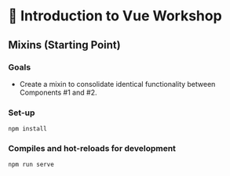 # 💪 Introduction to Vue Workshop

## Mixins (Starting Point)

### Goals

* Create a mixin to consolidate identical functionality between Components #1 and #2.

### Set-up

```
npm install
```

### Compiles and hot-reloads for development
```
npm run serve
```
